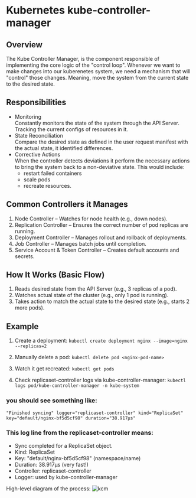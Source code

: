 # Kubernetes kube-controller-manager

## Overview
The Kube Controller Manager, is the component responsible of implementing the core logic of the "control loop".
Whenever we want to make changes into our kuberenetes system, we need a mechanism that will "control" those changes. Meaning, move the system from the current state to the desired state.

## Responsibilities
- Monitoring </br>
  Constantly monitors the state of the system through the API Server. Tracking the current configs of resources in it.
- State Reconciliation </br>
  Compare the desired state as defined in the user request manifest with the actual state, it identified differences.
- Corrective Actions </br>
  When the controller detects deviations it perform the necessary actions to bring the system back to a non-deviative state.
  This would include: </br>
  - restart failed containers</br>
  - scale pods </br>
  - recreate resources.
 
 ## Common Controllers it Manages
1. Node Controller – Watches for node health (e.g., down nodes).
2. Replication Controller – Ensures the correct number of pod replicas are running.
3. Deployment Controller – Manages rollout and rollback of deployments.
4. Job Controller – Manages batch jobs until completion.
5. Service Account & Token Controller – Creates default accounts and secrets.

## How It Works (Basic Flow)
1. Reads desired state from the API Server (e.g., 3 replicas of a pod).
2. Watches actual state of the cluster (e.g., only 1 pod is running).
3. Takes action to match the actual state to the desired state (e.g., starts 2 more pods).

## Example 
1. Create a deployment:
`kubectl create deployment nginx --image=nginx --replicas=2`

2. Manually delete a pod:
`kubectl delete pod <nginx-pod-name>`

3. Watch it get recreated:
`kubectl get pods`

4. Check replicaset-controller logs via kube-controller-manager:
`kubectl logs pod/kube-controller-manager -n kube-system`

### you should see something like:
`"Finished syncing" logger="replicaset-controller" kind="ReplicaSet" key="default/nginx-bf5d5cf98" duration="38.917µs"`

### This log line from the replicaset-controller means:
- Sync completed for a ReplicaSet object.
- Kind: ReplicaSet
- Key: "default/nginx-bf5d5cf98" (namespace/name)
- Duration: 38.917µs (very fast!)
- Controller: replicaset-controller
- Logger: used by kube-controller-manager

High-level diagram of the process:
![kcm](kcm.png)

